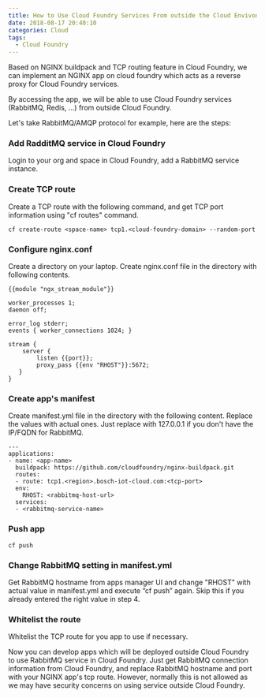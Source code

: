 ```yaml
---
title: How to Use Cloud Foundry Services From outside the Cloud Envivonment
date: 2018-08-17 20:40:10
categories: Cloud
tags:
  - Cloud Foundry
---
```

Based on NGINX buildpack and TCP routing feature in Cloud Foundry, we can implement an NGINX app on cloud foundry which acts as a reverse proxy for Cloud Foundry services.

By accessing the app, we will be able to use Cloud Foundry services (RabbitMQ, Redis, ...) from outside Cloud Foundry.
<!-- more -->
Let's take RabbitMQ/AMQP protocol for example, here are the steps:

### Add RadditMQ service in Cloud Foundry
Login to your org and space in Cloud Foundry, add a RabbitMQ service instance.

### Create TCP route
Create a TCP route with the following command, and get TCP port information using "cf routes" command.
```
cf create-route <space-name> tcp1.<cloud-foundry-domain> --random-port
```

### Configure nginx.conf
Create a directory on your laptop. Create nginx.conf file in the directory with following contents.
```
{{module "ngx_stream_module"}}

worker_processes 1;
daemon off;
 
error_log stderr;
events { worker_connections 1024; }
 
stream {
    server {
        listen {{port}};
        proxy_pass {{env "RHOST"}}:5672;
   }
}
```

### Create app's manifest
Create manifest.yml file in the directory with the following content. Replace the values with actual ones. Just replace <rabbitmq-host-url> with 127.0.0.1 if you don't have the IP/FQDN for RabbitMQ.
```
---
applications:
- name: <app-name>
  buildpack: https://github.com/cloudfoundry/nginx-buildpack.git
  routes:
  - route: tcp1.<region>.bosch-iot-cloud.com:<tcp-port>
  env:
    RHOST: <rabbitmq-host-url>
  services:
  - <rabbitmq-service-name>
```
### Push app
```
cf push
```

### Change RabbitMQ setting in manifest.yml
Get RabbitMQ hostname from apps manager UI and change "RHOST" with actual value in manifest.yml and execute “cf push” again. Skip this if you already entered the right value in step 4.

### Whitelist the route
Whitelist the TCP route for you app to use if necessary.

Now you can develop apps which will be deployed outside Cloud Foundry to use RabbitMQ service in Cloud Foundry. Just get RabbitMQ connection information from Cloud Foundry, and replace RabbitMQ hostname and port with your NGINX app's tcp route. However, normally this is not allowed as we may have security concerns on using service outside Cloud Foundry.
